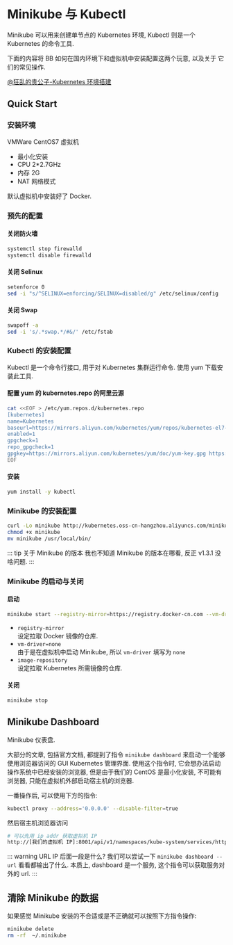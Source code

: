 # Minikube 与 Kubectl

Minikube 可以用来创建单节点的 Kubernetes 环境, Kubectl 则是一个 Kubernetes 的命令工具. 

下面的内容将 BB 如何在国内环境下和虚拟机中安装配置这两个玩意, 以及关于 
它们的常见操作. 

[@狂乱的贵公子-Kubernetes 环境搭建](https://www.cnblogs.com/cjsblog/p/11877014.html)

## Quick Start

### 安装环境

VMWare CentOS7 虚拟机

- 最小化安装  
- CPU 2*2.7GHz  
- 内存 2G  
- NAT 网络模式

默认虚拟机中安装好了 Docker. 

### 预先的配置

#### 关闭防火墙

``` sh
systemctl stop firewalld
systemctl disable firewalld
```

#### 关闭 Selinux

``` sh
setenforce 0
sed -i "s/^SELINUX=enforcing/SELINUX=disabled/g" /etc/selinux/config
```

#### 关闭 Swap

``` sh
swapoff -a
sed -i 's/.*swap.*/#&/' /etc/fstab
```

### Kubectl 的安装配置

Kubectl 是一个命令行接口, 用于对 Kubernetes 集群运行命令. 使用 yum 下载安装此工具. 

#### 配置 yum 的 kubernetes.repo 的阿里云源

``` sh
cat <<EOF > /etc/yum.repos.d/kubernetes.repo
[kubernetes]
name=Kubernetes
baseurl=https://mirrors.aliyun.com/kubernetes/yum/repos/kubernetes-el7-x86_64/
enabled=1
gpgcheck=1
repo_gpgcheck=1
gpgkey=https://mirrors.aliyun.com/kubernetes/yum/doc/yum-key.gpg https://mirrors.aliyun.com/kubernetes/yum/doc/rpm-package-key.gpg
EOF
```

#### 安装

``` sh
yum install -y kubectl
```

### Minikube 的安装配置

``` sh
curl -Lo minikube http://kubernetes.oss-cn-hangzhou.aliyuncs.com/minikube/releases/v1.3.1/minikube-linux-amd64
chmod +x minikube
mv minikube /usr/local/bin/
```

::: tip 关于 Minikube 的版本
我也不知道 Minikube 的版本在哪看, 反正 v1.3.1 没啥问题. 
:::

### Minikube 的启动与关闭

#### 启动

``` sh
minikube start --registry-mirror=https://registry.docker-cn.com --vm-driver=none --image-repository=registry.cn-hangzhou.aliyuncs.com/google_containers
```

- `registry-mirror`   
    设定拉取 Docker 镜像的仓库. 
- `vm-driver=none`   
    由于是在虚拟机中启动 Minikube, 所以 `vm-driver` 填写为 `none`
- `image-repository`  
    设定拉取 Kubernetes 所需镜像的仓库. 

#### 关闭

``` sh
minikube stop
```

## Minikube Dashboard

Minikube 仪表盘. 

大部分的文章, 包括官方文档, 都提到了指令 `minikube dashboard` 来启动一个能够使用浏览器访问的 GUI Kubernetes 管理界面. 使用这个指令时, 它会想办法启动操作系统中已经安装的浏览器, 但是由于我们的 CentOS 是最小化安装, 不可能有浏览器, 只能在虚拟机外部启动宿主机的浏览器. 

一番操作后, 可以使用下方的指令:

``` sh
kubectl proxy --address='0.0.0.0' --disable-filter=true
```
然后宿主机浏览器访问 
``` sh
# 可以先用 ip addr 获取虚拟机 IP
http://[我们的虚拟机 IP]:8001/api/v1/namespaces/kube-system/services/http:kubernetes-dashboard:/proxy/
```

::: warning URL IP 后面一段是什么?
我们可以尝试一下 `minikube dashboard --url` 看看都输出了什么. 本质上, dashboard 是一个服务, 这个指令可以获取服务对外的 url. 
:::



## 清除 Minikube 的数据

如果感觉 Minikube 安装的不合适或是不正确就可以按照下方指令操作:

``` sh
minikube delete
rm -rf  ~/.minikube
```